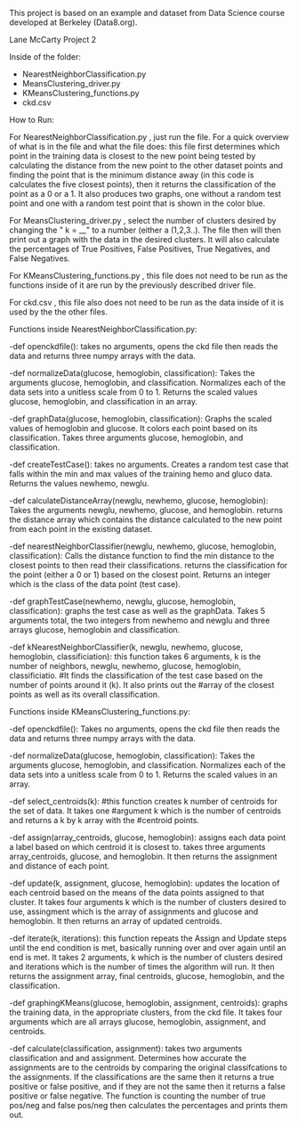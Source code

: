 This project is based on an example and dataset from Data Science course developed at Berkeley (Data8.org).

Lane McCarty Project 2


Inside of the folder: 

- NearestNeighborClassification.py
- MeansClustering_driver.py
- KMeansClustering_functions.py
- ckd.csv


How to Run: 

For NearestNeighborClassification.py , just run the file. For a quick overview of what is in the file and what the file does: this file first determines which point in the training data is closest to the new point being tested by calculating the distance from the new point to the other dataset points and finding the point that is the minimum distance away (in this code is calculates the five closest points), then it returns the classification of the point as a 0 or a 1. It also produces two graphs, one without a random test point and one with a random test point that is shown in the color blue. 

For MeansClustering_driver.py , select the number of clusters desired by changing the " k = __" to a number (either a (1,2,3..). The file then will then print out a graph with the data in the desired clusters. It will also calculate the percentages of True Positives, False Positives, True Negatives, and False Negatives. 

For KMeansClustering_functions.py , this file does not need to be run as the functions inside of it are run by the previously described driver file. 

For ckd.csv , this file also does not need to be run as the data inside of it is used by the the other files. 


Functions inside NearestNeighborClassification.py: 

-def openckdfile():
takes no arguments, opens the ckd file then reads the data and returns three numpy arrays with the data.

-def normalizeData(glucose, hemoglobin, classification):
Takes the arguments glucose, hemoglobin, and classification. Normalizes each of the data sets into a unitless scale from 0 to 1. Returns the scaled values glucose, hemoglobin, and classification in an array.

-def graphData(glucose, hemoglobin, classification):
Graphs the scaled values of hemoglobin and glucose. It colors each point based on its classification. Takes three arguments glucose, hemoglobin, and classification.

-def createTestCase():
takes no arguments. Creates a random test case that falls within the min and max values of the training hemo and gluco data. Returns the values newhemo, newglu.

-def calculateDistanceArray(newglu, newhemo, glucose, hemoglobin):
Takes the arguments newglu, newhemo, glucose, and hemoglobin. returns the distance array which contains the distance calculated to the new point from each point in the existing dataset. 

-def nearestNeighborClassifier(newglu, newhemo, glucose, hemoglobin, classification):
Calls the distance function to find the min distance to the closest points to then read their classifications. returns the classification for the point (either a 0 or 1) based on the closest point. Returns an integer which is the class of the data point (test case).

-def graphTestCase(newhemo, newglu, glucose, hemoglobin, classification):
graphs the test case as well as the graphData. Takes 5 arguments total, the two integers from newhemo and newglu and three arrays glucose, hemoglobin and classification.

-def kNearestNeighborClassifier(k, newglu, newhemo, glucose, hemoglobin, classificiation):
this function takes 6 arguments, k is the number of neighbors, newglu, newhemo, glucose, hemoglobin, classificiatio. #It finds the classification of the test case based on the number of points around it (k). It also prints out the #array of the closest points as well as its overall classification.


Functions inside KMeansClustering_functions.py: 

-def openckdfile():
Takes no arguments, opens the ckd file then reads the data and returns three numpy arrays with the data.

-def normalizeData(glucose, hemoglobin, classification):
Takes the arguments glucose, hemoglobin, and classification. Normalizes each of the data sets into a unitless scale from 0 to 1. Returns the scaled values in an array.

-def select_centroids(k):
#this function creates k number of centroids for the set of data. It takes one
#argument k which is the number of centroids and returns a k by k array with the
#centroid points.

-def assign(array_centroids, glucose, hemoglobin):
assigns each data point a label based on which centroid it is closest to. takes three arguments array_centroids, glucose, and hemoglobin. It then returns the assignment and distance of each point.

-def update(k, assignment, glucose, hemoglobin):
updates the location of each centroid based on the means of the data points assigned to that cluster. It takes four arguments k which is the number of clusters desired to use, assingment which is the array of assignments and glucose and hemoglobin. It then returns an array of updated centroids.

-def iterate(k, iterations):
this function repeats the Assign and Update steps until the end condition is met, basically running over and over again until an end is met. It takes 2 arguments, k which is the number of clusters desired and iterations which is the number of times the algorithm will run. It then returns the assignment array, final centroids, glucose, hemoglobin, and the classification.

-def graphingKMeans(glucose, hemoglobin, assignment, centroids):
graphs the training data, in the appropriate clusters, from the ckd file. It takes four arguments which are all arrays glucose, hemoglobin, assignment, and centroids. 

-def calculate(classification, assignment):
takes two arguments classification and and assignment. Determines how accurate the assignments are to the centroids by comparing the original classifcations to the assignments. If the classifications are the same then it returns a true positive or false positive, and if they are not the same then it returns a false positive or false negative. The function is counting the number of true pos/neg and false pos/neg then calculates the percentages and prints them out.



